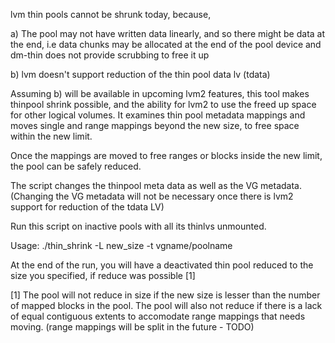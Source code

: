 lvm thin pools cannot be shrunk today, because,

a) The pool may not have written data linearly, and so there might be data at 
the end, i.e data chunks may be allocated at the end of the pool device 
and dm-thin does not provide scrubbing to free it up

b) lvm doesn't support reduction of the thin pool data lv (tdata)

Assuming b) will be available in upcoming lvm2 features, this tool makes thinpool shrink possible, and the ability for lvm2 to
use the freed up space for other logical volumes. It examines thin pool metadata mappings and moves single and range 
mappings beyond the new size, to free space within the new limit. 

Once the mappings are moved to free ranges or blocks inside the new  limit, the pool can be safely reduced. 

The script changes the thinpool meta data as well as the VG metadata. (Changing the VG metadata will not be necessary once there is 
lvm2 support for reduction of the tdata LV)

Run this script on inactive pools with all its thinlvs unmounted.

Usage:
./thin_shrink -L new_size -t vgname/poolname

At the end of the run, you will have a deactivated thin pool reduced to the size you specified, if reduce was possible [1]

[1] The pool will not reduce in size if the new size is lesser than the number of
mapped blocks in the pool. The pool will also not reduce if there is a lack of equal contiguous extents to 
accomodate range mappings that needs moving. (range mappings will be split in the future - TODO)

